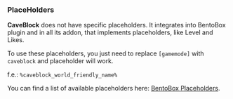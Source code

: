 <h3>PlaceHolders</h3>

**CaveBlock** does not have specific placeholders. It integrates into BentoBox plugin and in all its addon, that implements placeholders, like Level and Likes.

To use these placeholders, you just need to replace `[gamemode]` with `caveblock` and placeholder will work.

f.e.: `%caveblock_world_friendly_name%`

You can find a list of available placeholders here: [BentoBox Placeholders](../../BentoBox/Placeholders/#default-placeholders-for-gamemode-addons).
